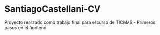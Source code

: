# SantiagoCastellani-CV
Proyecto realizado como trabajo final para el curso de TICMAS - Primeros pasos en el frontend
